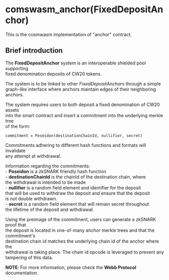# comswasm_anchor(FixedDepositAnchor)

This is the cosmwasm implementation of "anchor" contract.

## Brief introduction
The **FixedDepositAnchor** system is an interoperable shielded pool supporting   
fixed denomination deposits of CW20 tokens.  

The system is to be linked to other *FixedDepositAnchor*s through a simple   
graph-like interface where anchors maintain edges of their neighboring anchors.    

The system requires users to both deposit a fixed denomination of CW20 assets   
into the smart contract and insert a commitment into the underlying merkle tree   
of the form:    
```
commitment = Poseidon(destinationChainId, nullifier, secret)
```  

Commitments adhering to different hash functions and formats will invalidate  
any attempt at withdrawal.  

Information regarding the commitments:   
	- **Poseidon** is a zkSNARK friendly hash function  
	- **destinationChainId** is the chainId of the destination chain, where   
		the withdrawal is intended to be made   
	- **nullifier** is a random field element and identifier for the deposit   
		that will be used to withdraw the deposit and ensure that the deposit   
		is not double withdrawn.  
	- **secret** is a random field element that will remain secret throughout   
	 	the lifetime of the deposit and withdrawal.   

Using the preimage of the commitment, users can generate a zkSNARK proof that  
the deposit is located in one-of-many anchor merkle trees and that the commitment's  
destination chain id matches the underlying chain id of the anchor where the  
withdrawal is taking place. The chain id opcode is leveraged to prevent any  
tampering of this data.  


**NOTE**: For more information, please check the **Webb Protocol** documentation.    
